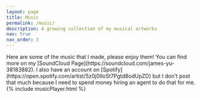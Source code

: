 ```yaml
---
layout: page
title: Music
permalink: /music/
description: A growing collection of my musical artworks
nav: true
nav_order: 3
---
```

<section id="categories" markdown="1">
Here are some of the music that I made, please enjoy them! You can find more on my [SoundCloud Page](https://soundcloud.com/james-yu-38183882). I also have an account on [Spotify](https://open.spotify.com/artist/5z0j0IIoSt7Pgtd8odUpZD) but I don't post that much because I need to spend money hiring an agent to do that for me.
<section id="player" markdown="0">
{% include musicPlayer.html %}
</section>
